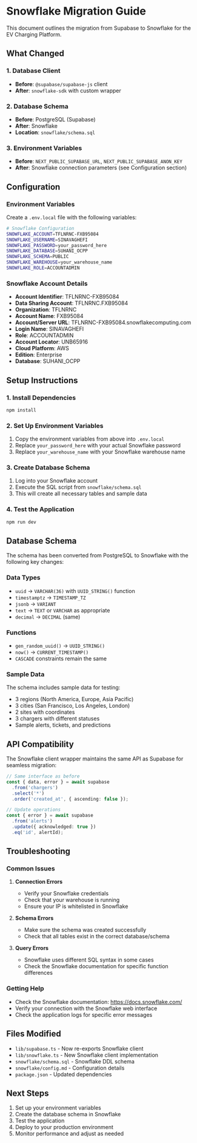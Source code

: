 # Snowflake Migration Guide

This document outlines the migration from Supabase to Snowflake for the EV Charging Platform.

## What Changed

### 1. Database Client
- **Before**: `@supabase/supabase-js` client
- **After**: `snowflake-sdk` with custom wrapper

### 2. Database Schema
- **Before**: PostgreSQL (Supabase)
- **After**: Snowflake
- **Location**: `snowflake/schema.sql`

### 3. Environment Variables
- **Before**: `NEXT_PUBLIC_SUPABASE_URL`, `NEXT_PUBLIC_SUPABASE_ANON_KEY`
- **After**: Snowflake connection parameters (see Configuration section)

## Configuration

### Environment Variables
Create a `.env.local` file with the following variables:

```bash
# Snowflake Configuration
SNOWFLAKE_ACCOUNT=TFLNRNC-FXB95084
SNOWFLAKE_USERNAME=SINAVAGHEFI
SNOWFLAKE_PASSWORD=your_password_here
SNOWFLAKE_DATABASE=SUHANI_OCPP
SNOWFLAKE_SCHEMA=PUBLIC
SNOWFLAKE_WAREHOUSE=your_warehouse_name
SNOWFLAKE_ROLE=ACCOUNTADMIN
```

### Snowflake Account Details
- **Account Identifier**: TFLNRNC-FXB95084
- **Data Sharing Account**: TFLNRNC.FXB95084
- **Organization**: TFLNRNC
- **Account Name**: FXB95084
- **Account/Server URL**: TFLNRNC-FXB95084.snowflakecomputing.com
- **Login Name**: SINAVAGHEFI
- **Role**: ACCOUNTADMIN
- **Account Locator**: UNB65916
- **Cloud Platform**: AWS
- **Edition**: Enterprise
- **Database**: SUHANI_OCPP

## Setup Instructions

### 1. Install Dependencies
```bash
npm install
```

### 2. Set Up Environment Variables
1. Copy the environment variables from above into `.env.local`
2. Replace `your_password_here` with your actual Snowflake password
3. Replace `your_warehouse_name` with your Snowflake warehouse name

### 3. Create Database Schema
1. Log into your Snowflake account
2. Execute the SQL script from `snowflake/schema.sql`
3. This will create all necessary tables and sample data

### 4. Test the Application
```bash
npm run dev
```

## Database Schema

The schema has been converted from PostgreSQL to Snowflake with the following key changes:

### Data Types
- `uuid` → `VARCHAR(36)` with `UUID_STRING()` function
- `timestamptz` → `TIMESTAMP_TZ`
- `jsonb` → `VARIANT`
- `text` → `TEXT` or `VARCHAR` as appropriate
- `decimal` → `DECIMAL` (same)

### Functions
- `gen_random_uuid()` → `UUID_STRING()`
- `now()` → `CURRENT_TIMESTAMP()`
- `CASCADE` constraints remain the same

### Sample Data
The schema includes sample data for testing:
- 3 regions (North America, Europe, Asia Pacific)
- 3 cities (San Francisco, Los Angeles, London)
- 2 sites with coordinates
- 3 chargers with different statuses
- Sample alerts, tickets, and predictions

## API Compatibility

The Snowflake client wrapper maintains the same API as Supabase for seamless migration:

```typescript
// Same interface as before
const { data, error } = await supabase
  .from('chargers')
  .select('*')
  .order('created_at', { ascending: false });

// Update operations
const { error } = await supabase
  .from('alerts')
  .update({ acknowledged: true })
  .eq('id', alertId);
```

## Troubleshooting

### Common Issues

1. **Connection Errors**
   - Verify your Snowflake credentials
   - Check that your warehouse is running
   - Ensure your IP is whitelisted in Snowflake

2. **Schema Errors**
   - Make sure the schema was created successfully
   - Check that all tables exist in the correct database/schema

3. **Query Errors**
   - Snowflake uses different SQL syntax in some cases
   - Check the Snowflake documentation for specific function differences

### Getting Help

- Check the Snowflake documentation: https://docs.snowflake.com/
- Verify your connection with the Snowflake web interface
- Check the application logs for specific error messages

## Files Modified

- `lib/supabase.ts` - Now re-exports Snowflake client
- `lib/snowflake.ts` - New Snowflake client implementation
- `snowflake/schema.sql` - Snowflake DDL schema
- `snowflake/config.md` - Configuration details
- `package.json` - Updated dependencies

## Next Steps

1. Set up your environment variables
2. Create the database schema in Snowflake
3. Test the application
4. Deploy to your production environment
5. Monitor performance and adjust as needed

